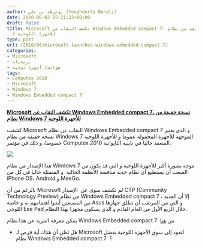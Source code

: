 ```yaml
---
author: يوغرطة بن علي (Youghourta Benali)
date: 2010-06-02 15:21:22+00:00
draft: false
title: Microsoft تكشف النقاب عن Windows Embedded compact 7، نسخة خفيفة من نظام Windows
  7 للأجهزة اللوحية
type: post
url: /2010/06/microsoft-launches-windows-embedded-compact-7/
categories:
- Microsoft
- برمجيات
- هواتف/ أجهزة لوحية
tags:
- Computex 2010
- Microsoft
- Windows 7
- Windows Embedded compact 7
---
```


[**Microsoft تكشف النقاب عن Windows Embedded compact 7، نسخة خفيفة من نظام Windows 7 للأجهزة اللوحية**](http://www.it-scoop.com/2010/06/Microsoft-Launches-Windows-Embedded-Compact-7)


كشفت Microsoft النقاب عن نظام Windows Embedded compact 7 و الذي يعتبر نسخة خفيفة من نظام Windows 7 الموجهة للأجهزة المحمولة عموما و للأجهزة اللوحية خصوصا، و ذلك في مؤتمر Computex 2010 المنعقد حاليا في تايبيه التايوانية.

[![](http://djug.developpez.com/rsc/ASUS_Eee_Pad.jpg)
](http://www.it-scoop.com/2010/06/Microsoft-Launches-Windows-Embedded-Compact-7)

هذا الإصدار من نظام Windows 7 موجه بصورة أكبر للأجهزة اللوحية و التي قد يكون من الصعب أن يستطيع أي نظام جديد منافسة الأنظمة الحالية  و المتمثلة حاليا في كل من iPhone OS، Android و MeeGo.

بالرغم من أن Microsoft لم تكشف سوى عن  الإصدار CTP (Community Technology Preview) من نظام Windows Embedded compact 7 ، إلا أن العديد من المصنعين أبدوا اهتمامهم به و خاصة Asus و التي من المرتقب أن تطلق جهازها اللوحي Eee Pad خلال الربع الأول من العام القادم و الذي يسكون مجهزا بهذا النظام.

يمكن معرفة المزيد عن هذا نظام Windows Embedded compact 7  من [هنا](http://www.osnews.com/story/23388/Microsoft_Launches_Windows_Embedded_Compact_7_CTP)

- هل تظن أن هناك أية فرص لـ Microsoft لتعود إلى سوق الأجهزة اللوحية بفضل نظام Windows Embedded compact 7  ؟
